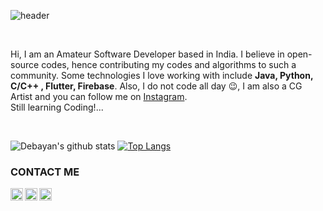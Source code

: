 ![header](https://capsule-render.vercel.app/api?type=soft&color=a2c9ff&height=150&section=header&text=Debayan%20Majumder&fontAlignY=52&fontColor=ffffff&fontSize=50&animation=scaleIn)

<p>&nbsp;</p>

Hi, I am an Amateur Software Developer based in India. I believe in open-source codes, hence contributing my codes and algorithms to such a community. Some technologies I love working with include **Java, Python, C/C++ , Flutter, Firebase**. Also, I do not code all day 😉, I am also a CG Artist and you can follow me on <a href="https://https://www.instagram.com/_ambientlensation_/">Instagram</a>.
</br>
Still learning Coding!...

<p>&nbsp;</p>

![Debayan's github stats](https://github-readme-stats.vercel.app/api?username=ambientlensation)
[![Top Langs](https://github-readme-stats.vercel.app/api/top-langs/?username=ambientlensation)](https://github.com/ambientlensation/github-readme-stats)


### **CONTACT ME**
<a href="https://www.facebook.com/debayanVA/">
  <img align="left" alt="Debayan Majumder | Facebook" width="20px" src="https://raw.githubusercontent.com/ambientlensation/ambientlensation/master/facebook-logo.svg" />

<a href="https://www.instagram.com/_ambientlensation_/">
  <img align="left" alt="Debayan Majumder | Instagram" width="20px" src="https://raw.githubusercontent.com/ambientlensation/ambientlensation/master/instagram-logo.svg" />

<a href="https://www.behance.net/_ambientlensation_">
  <img align="left" alt="Debayan Majumder | Behance" width="20px" src="https://raw.githubusercontent.com/ambientlensation/ambientlensation/master/behance-logo.svg" />
  
